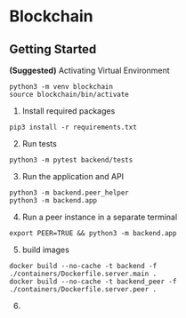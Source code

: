 # Blockchain

## Getting Started
**(Suggested)** Activating Virtual Environment
```
python3 -m venv blockchain
source blockchain/bin/activate
```
1. Install required packages
```
pip3 install -r requirements.txt
```
2. Run tests
```
python3 -m pytest backend/tests
```
3. Run the application and API
```
python3 -m backend.peer_helper
python3 -m backend.app
```
4. Run a peer instance in a separate terminal
```
export PEER=TRUE && python3 -m backend.app
```
5. build images
```
docker build --no-cache -t backend -f ./containers/Dockerfile.server.main .
docker build --no-cache -t backend_peer -f ./containers/Dockerfile.server.peer .
```
6. 

